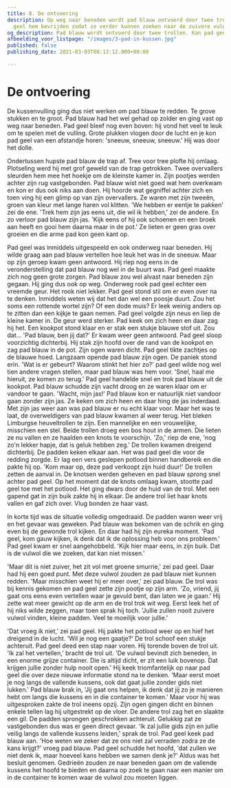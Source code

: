 ```yaml
---
title: 8. De ontvoering
description: Op weg naar beneden wordt pad blauw ontvoerd door twee trollen. Kan pad
  geel hem bevrijden zodat ze verder kunnen zoeken naar de zuivere vulwol?
og_description: Pad blauw wordt ontvoerd door twee trollen. Kan pad geel hem redden?
afbeelding_voor_listpage: "/images/3-pad-in-kussen.jpg"
published: false
publishing_date: 2021-03-03T08:13:12.000+00:00

---
```

# De ontvoering

De kussenvulling ging dus niet werken om pad blauw te redden. Te grove stukken en te groot. Pad blauw had het wel gehad op zolder en ging vast op weg naar beneden. Pad geel bleef nog even boven: hij vond het veel te leuk om te spelen met de vulling. Grote plukken vlogen door de lucht en je kon pad geel van een afstandje horen: 'sneeuw, sneeuw, sneeuw.' Hij was door het dolle.

Ondertussen hupste pad blauw de trap af. Tree voor tree plofte hij omlaag. Plotseling werd hij met grof geweld van de trap getrokken. Twee overvallers sleurden hem mee het hoekje om de kleinste kamer in. Zijn pootjes werden achter zijn rug vastgebonden. Pad blauw wist niet goed wat hem overkwam en kon er dus ook niks aan doen. Hij hoorde wat gegniffel achter zich en toen ving hij een glimp op van zijn overvallers. Ze waren met zijn tweeën, groen van kleur met lange haren vol klitten. 'We hebben er eentje te pakken' zei de ene. 'Trek hem zijn jas eens uit, die wil ik hebben,' zei de andere. En zo verloor pad blauw zijn jas. 'Kijk eens of hij ook schoenen en een broek aan heeft en gooi hem daarna maar in de pot.' Ze lieten er geen gras over groeien en die arme pad kon geen kant op.

Pad geel was inmiddels uitgespeeld en ook onderweg naar beneden. Hij wilde graag aan pad blauw vertellen hoe leuk het was in de sneeuw. Maar op zijn geroep kwam geen antwoord. Hij riep nog eens in de veronderstelling dat pad blauw nog wel in de buurt was. Pad geel maakte zich nog geen grote zorgen. Pad blauw zou wel alvast naar beneden zijn gegaan. Hij ging dus ook op weg. Onderweg rook pad geel echter een vreemde geur. Het rook niet lekker. Pad geel stond stil om er even over na te denken. Inmiddels weten wij dat het dan wel een poosje duurt. Zou het soms een rottende wortel zijn? Of een dode muis? Er leek weinig anders op te zitten dan een kijkje te gaan nemen. Pad geel volgde zijn neus en liep de kleine kamer in. De geur werd sterker. Pad keek om zich heen en daar zag hij het. Een kookpot stond klaar en er stak een stukje blauwe stof uit. Zou dat... 'Pad blauw, ben jij dat?' Er kwam weer geen antwoord. Pad geel sloop voorzichtig dichterbij. Hij stak zijn hoofd over de rand van de kookpot en zag pad blauw in de pot. Zijn ogen waren dicht. Pad geel tikte zachtjes op de blauwe hoed. Langzaam opende pad blauw zijn ogen. De paniek stond erin. 'Wat is er gebeurt? Waarom stinkt het hier zo?' pad geel wilde nog wel tien andere vragen stellen, maar pad blauw was hem voor. 'Snel, haal me hieruit, ze komen zo terug.' Pad geel handelde snel en trok pad blauw uit de kookpot. Pad blauw schudde zijn vacht droog en ze waren klaar om er vandoor te gaan. 'Wacht, mijn jas!' Pad blauw kon er natuurlijk niet vandoor gaan zonder zijn jas. Ze keken om zich heen en daar hing de jas inderdaad. Met zijn jas weer aan was pad blauw er nu echt klaar voor. Maar het was te laat, de overweldigers van pad blauw kwamen al weer terug. Het bleken Limburgse heuveltrollen te zijn. Een mannelijke en een vrouwelijke, misschien een stel. Beide trollen droeg een bos hout in de armen. Die lieten ze nu vallen en ze haalden een knots te voorschijn. 'Zo,' riep de ene, 'nog zo'n lekker hapje, dat is geluk hebben zeg.' De trollen kwamen dreigend dichterbij. De padden keken elkaar aan. Het was pad geel die voor de redding zorgde. Er lag een vers geslepen potlood binnen handbereik en die pakte hij op. 'Kom maar op, deze pad verkoopt zijn huid duur!' De trollen zetten de aanval in. De knotsen werden geheven en pad blauw sprong snel achter pad geel. Op het moment dat de knots omlaag kwam, stootte pad geel toe met het potlood. Het ging dwars door de huid van de trol. Met een gapend gat in zijn buik zakte hij in elkaar. De andere trol liet haar knots vallen en gaf zich over. Vlug bonden ze haar vast.

In korte tijd was de situatie volledig omgedraaid. De padden waren weer vrij en het gevaar was geweken. Pad blauw was bekomen van de schrik en ging even bij de gewonde trol kijken. En daar had hij zijn eureka moment. 'Pad geel, kom gauw kijken, ik denk dat ik de oplossing heb voor ons probleem.' Pad geel kwam er snel aangehobbeld. 'Kijk hier maar eens, in zijn buik. Dat is de vulwol die we zoeken, dat kan niet missen.'

'Maar dit is niet zuiver, het zit vol met groene smurrie,' zei pad geel. Daar had hij een goed punt. Met deze vulwol zouden ze pad blauw niet kunnen redden. 'Maar misschien weet hij er meer over,' zei pad blauw. De trol was bij kennis gekomen en pad geel zette zijn pootje op zijn arm. 'Zo, vriend, jij gaat ons eens even vertellen waar je gevuld bent, dan laten we je gaan.' Hij zette wat meer gewicht op de arm en de trol trok wit weg. Eerst leek het of hij niks wilde zeggen, maar toen sprak hij toch. 'Jullie zullen nooit zuivere vulwol vinden, kleine padden. Veel te moeilijk voor jullie.'

'Dat vroeg ik niet,' zei pad geel. Hij pakte het potlood weer op en hief het dreigend in de lucht. 'Wil je nog een gaatje?' De trol schoof een stukje achteruit. Pad geel deed een stap naar voren. Hij torende boven de trol uit. 'Ik zal het vertellen,' bracht de trol uit. 'De vulwol bevindt zich beneden, in een enorme grijze container. Die is altijd dicht, er zit een luik bovenop. Dat krijgen jullie zonder hulp nooit open.' Hij keek triomfantelijk op naar pad geel die over deze nieuwe informatie stond na te denken. 'Maar eerst moet je nog langs de vallende kussens, ook dat gaat jullie zonder gids niet lukken.' Pad blauw brak in, 'Jij gaat ons helpen, ik denk dat jij zo je manieren hebt om langs die kussens en in die container te komen.' Maar voor hij was uitgesproken zakte de trol ineens opzij. Zijn ogen gingen dicht en binnen enkele tellen lag hij uitgestrekt op de vloer. De andere trol zag het en slaakte een gil. De padden sprongen geschrokken achteruit. Gelukkig zat ze vastgebonden dus was er geen direct gevaar. 'Ik zal jullie gids zijn en jullie veilig langs de vallende kussens leiden,' sprak de trol. Pad geel keek pad blauw aan. 'Hoe weten we zeker dat ze ons niet zal verraden zodra ze de kans krijgt?' vroeg pad blauw. Pad geel schudde het hoofd, 'dat zullen we niet denk ik, maar hoeveel kans hebben we samen denk je?' Aldus was het besluit genomen. Gedrieën zouden ze naar beneden gaan om de vallende kussens het hoofd te bieden en daarna op zoek te gaan naar een manier om in de container te komen waar de vulwol zou moeten liggen.
